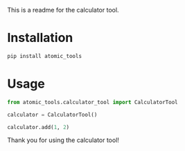 This is a readme for the calculator tool.

# Installation

```bash
pip install atomic_tools
```

# Usage

```python
from atomic_tools.calculator_tool import CalculatorTool

calculator = CalculatorTool()

calculator.add(1, 2)
```

Thank you for using the calculator tool!
